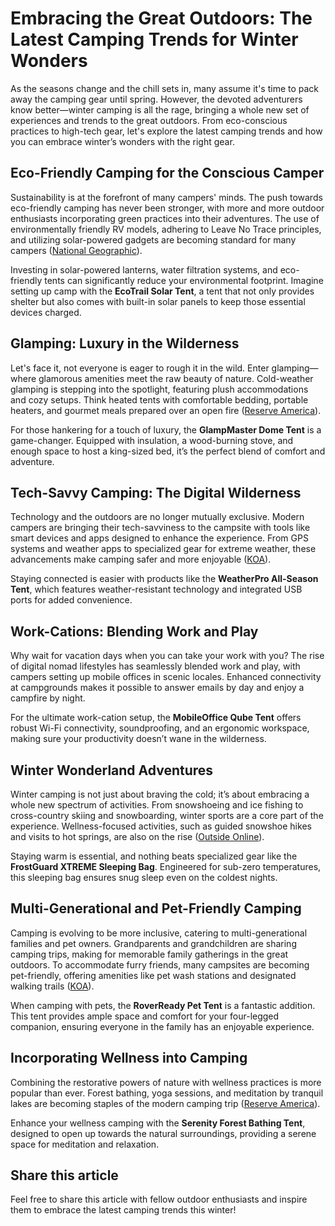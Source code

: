 # Embracing the Great Outdoors: The Latest Camping Trends for Winter Wonders

As the seasons change and the chill sets in, many assume it's time to pack away the camping gear until spring. However, the devoted adventurers know better—winter camping is all the rage, bringing a whole new set of experiences and trends to the great outdoors. From eco-conscious practices to high-tech gear, let's explore the latest camping trends and how you can embrace winter’s wonders with the right gear.

## Eco-Friendly Camping for the Conscious Camper

Sustainability is at the forefront of many campers' minds. The push towards eco-friendly camping has never been stronger, with more and more outdoor enthusiasts incorporating green practices into their adventures. The use of environmentally friendly RV models, adhering to Leave No Trace principles, and utilizing solar-powered gadgets are becoming standard for many campers ([National Geographic](https://www.nationalgeographic.com/adventure/article/new-trends-in-camping)).

Investing in solar-powered lanterns, water filtration systems, and eco-friendly tents can significantly reduce your environmental footprint. Imagine setting up camp with the **EcoTrail Solar Tent**, a tent that not only provides shelter but also comes with built-in solar panels to keep those essential devices charged.

## Glamping: Luxury in the Wilderness

Let's face it, not everyone is eager to rough it in the wild. Enter glamping—where glamorous amenities meet the raw beauty of nature. Cold-weather glamping is stepping into the spotlight, featuring plush accommodations and cozy setups. Think heated tents with comfortable bedding, portable heaters, and gourmet meals prepared over an open fire ([Reserve America](https://www.reserveamerica.com/articles/camping-gear/winter-camping-trends-you-need-to-know)).

For those hankering for a touch of luxury, the **GlampMaster Dome Tent** is a game-changer. Equipped with insulation, a wood-burning stove, and enough space to host a king-sized bed, it’s the perfect blend of comfort and adventure.

## Tech-Savvy Camping: The Digital Wilderness

Technology and the outdoors are no longer mutually exclusive. Modern campers are bringing their tech-savviness to the campsite with tools like smart devices and apps designed to enhance the experience. From GPS systems and weather apps to specialized gear for extreme weather, these advancements make camping safer and more enjoyable ([KOA](https://koa.com/blog/top-camping-travel-trends/)).

Staying connected is easier with products like the **WeatherPro All-Season Tent**, which features weather-resistant technology and integrated USB ports for added convenience.

## Work-Cations: Blending Work and Play

Why wait for vacation days when you can take your work with you? The rise of digital nomad lifestyles has seamlessly blended work and play, with campers setting up mobile offices in scenic locales. Enhanced connectivity at campgrounds makes it possible to answer emails by day and enjoy a campfire by night.

For the ultimate work-cation setup, the **MobileOffice Qube Tent** offers robust Wi-Fi connectivity, soundproofing, and an ergonomic workspace, making sure your productivity doesn’t wane in the wilderness.

## Winter Wonderland Adventures

Winter camping is not just about braving the cold; it’s about embracing a whole new spectrum of activities. From snowshoeing and ice fishing to cross-country skiing and snowboarding, winter sports are a core part of the experience. Wellness-focused activities, such as guided snowshoe hikes and visits to hot springs, are also on the rise ([Outside Online](https://www.outsideonline.com/outdoor-adventure/camping/winter-camping-tips-trends/)).

Staying warm is essential, and nothing beats specialized gear like the **FrostGuard XTREME Sleeping Bag**. Engineered for sub-zero temperatures, this sleeping bag ensures snug sleep even on the coldest nights.

## Multi-Generational and Pet-Friendly Camping

Camping is evolving to be more inclusive, catering to multi-generational families and pet owners. Grandparents and grandchildren are sharing camping trips, making for memorable family gatherings in the great outdoors. To accommodate furry friends, many campsites are becoming pet-friendly, offering amenities like pet wash stations and designated walking trails ([KOA](https://koa.com/blog/top-camping-travel-trends/)).

When camping with pets, the **RoverReady Pet Tent** is a fantastic addition. This tent provides ample space and comfort for your four-legged companion, ensuring everyone in the family has an enjoyable experience.

## Incorporating Wellness into Camping

Combining the restorative powers of nature with wellness practices is more popular than ever. Forest bathing, yoga sessions, and meditation by tranquil lakes are becoming staples of the modern camping trip ([Reserve America](https://www.reserveamerica.com/articles/camping-gear/winter-camping-trends-you-need-to-know)).

Enhance your wellness camping with the **Serenity Forest Bathing Tent**, designed to open up towards the natural surroundings, providing a serene space for meditation and relaxation.

## Share this article

Feel free to share this article with fellow outdoor enthusiasts and inspire them to embrace the latest camping trends this winter!